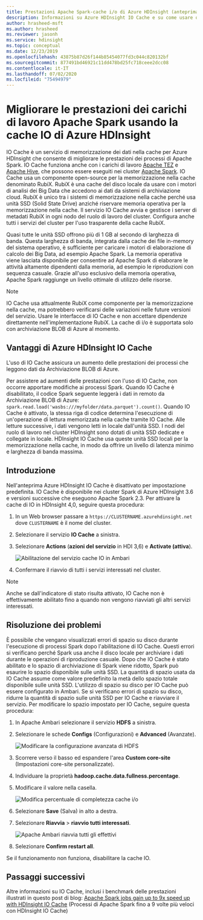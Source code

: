 ```yaml
---
title: Prestazioni Apache Spark-cache i/o di Azure HDInsight (anteprima)
description: Informazioni su Azure HDInsight IO Cache e su come usare questa funzionalità per migliorare le prestazioni di Apache Spark.
author: hrasheed-msft
ms.author: hrasheed
ms.reviewer: jasonh
ms.service: hdinsight
ms.topic: conceptual
ms.date: 12/23/2019
ms.openlocfilehash: 43875b87d26f144b85454077fd3c044c820132bf
ms.sourcegitcommit: 877491bd46921c11dd478bd25fc718ceee2dcc08
ms.contentlocale: it-IT
ms.lasthandoff: 07/02/2020
ms.locfileid: "75494979"
---
```

# <a name="improve-performance-of-apache-spark-workloads-using-azure-hdinsight-io-cache"></a>Migliorare le prestazioni dei carichi di lavoro Apache Spark usando la cache IO di Azure HDInsight

IO Cache è un servizio di memorizzazione dei dati nella cache per Azure HDInsight che consente di migliorare le prestazioni dei processi di Apache Spark. IO Cache funziona anche con i carichi di lavoro [Apache TEZ](https://tez.apache.org/) e [Apache Hive](https://hive.apache.org/), che possono essere eseguiti nei cluster [Apache Spark](https://spark.apache.org/). IO Cache usa un componente open-source per la memorizzazione nella cache denominato RubiX. RubiX è una cache del disco locale da usare con i motori di analisi dei Big Data che accedono ai dati da sistemi di archiviazione cloud. RubiX è unico tra i sistemi di memorizzazione nella cache perché usa unità SSD (Solid State Drive) anziché riservare memoria operativa per la memorizzazione nella cache. Il servizio IO Cache avvia e gestisce i server di metadati RubiX in ogni nodo del ruolo di lavoro del cluster. Configura anche tutti i servizi del cluster per l'uso trasparente della cache RubiX.

Quasi tutte le unità SSD offrono più di 1 GB al secondo di larghezza di banda. Questa larghezza di banda, integrata dalla cache dei file in-memory del sistema operativo, è sufficiente per caricare i motori di elaborazione di calcolo dei Big Data, ad esempio Apache Spark. La memoria operativa viene lasciata disponibile per consentire ad Apache Spark di elaborare le attività altamente dipendenti dalla memoria, ad esempio le riproduzioni con sequenza casuale. Grazie all'uso esclusivo della memoria operativa, Apache Spark raggiunge un livello ottimale di utilizzo delle risorse.  

> [!Note]  
> IO Cache usa attualmente RubiX come componente per la memorizzazione nella cache, ma potrebbero verificarsi delle variazioni nelle future versioni del servizio. Usare le interfacce di IO Cache e non accettare dipendenze direttamente nell'implementazione RubiX.
>La cache di i/o è supportata solo con archiviazione BLOB di Azure al momento.

## <a name="benefits-of-azure-hdinsight-io-cache"></a>Vantaggi di Azure HDInsight IO Cache

L'uso di IO Cache assicura un aumento delle prestazioni dei processi che leggono dati da Archiviazione BLOB di Azure.

Per assistere ad aumenti delle prestazioni con l'uso di IO Cache, non occorre apportare modifiche ai processi Spark. Quando IO Cache è disabilitato, il codice Spark seguente leggerà i dati in remoto da Archiviazione BLOB di Azure: `spark.read.load('wasbs:///myfolder/data.parquet').count()`. Quando IO Cache è attivato, la stessa riga di codice determina l'esecuzione di un'operazione di lettura memorizzata nella cache tramite IO Cache. Alle letture successive, i dati vengono letti in locale dall'unità SSD. I nodi del ruolo di lavoro nel cluster HDInsight sono dotati di unità SSD dedicate e collegate in locale. HDInsight IO Cache usa queste unità SSD locali per la memorizzazione nella cache, in modo da offrire un livello di latenza minimo e larghezza di banda massima.

## <a name="getting-started"></a>Introduzione

Nell'anteprima Azure HDInsight IO Cache è disattivato per impostazione predefinita. IO Cache è disponibile nei cluster Spark di Azure HDInsight 3.6 e versioni successive che eseguono Apache Spark 2.3.  Per attivare la cache di IO in HDInsight 4,0, seguire questa procedura:

1. In un Web browser passare a `https://CLUSTERNAME.azurehdinsight.net` dove `CLUSTERNAME` è il nome del cluster.

1. Selezionare il servizio **IO Cache** a sinistra.

1. Selezionare **Actions** (**azioni del servizio** in HDI 3,6) e **Activate (attiva**).

    ![Abilitazione del servizio cache IO in Ambari](./media/apache-spark-improve-performance-iocache/ambariui-enable-iocache.png "Abilitazione del servizio cache IO in Ambari")

1. Confermare il riavvio di tutti i servizi interessati nel cluster.

> [!NOTE]  
> Anche se dall'indicatore di stato risulta attivato, IO Cache non è effettivamente abilitato fino a quando non vengono riavviati gli altri servizi interessati.

## <a name="troubleshooting"></a>Risoluzione dei problemi
  
È possibile che vengano visualizzati errori di spazio su disco durante l'esecuzione di processi Spark dopo l'abilitazione di IO Cache. Questi errori si verificano perché Spark usa anche il disco locale per archiviare i dati durante le operazioni di riproduzione casuale. Dopo che IO Cache è stato abilitato e lo spazio di archiviazione di Spark viene ridotto, Spark può esaurire lo spazio disponibile sulle unità SSD. La quantità di spazio usata da IO Cache assume come valore predefinito la metà dello spazio totale disponibile sulle unità SSD. L'utilizzo di spazio su disco per IO Cache può essere configurato in Ambari. Se si verificano errori di spazio su disco, ridurre la quantità di spazio sulle unità SSD per IO Cache e riavviare il servizio. Per modificare lo spazio impostato per IO Cache, seguire questa procedura:

1. In Apache Ambari selezionare il servizio **HDFS** a sinistra.

1. Selezionare le schede **Configs** (Configurazioni) e **Advanced** (Avanzate).

    ![Modificare la configurazione avanzata di HDFS](./media/apache-spark-improve-performance-iocache/ambariui-hdfs-service-configs-advanced.png "Modificare la configurazione avanzata di HDFS")

1. Scorrere verso il basso ed espandere l'area **Custom core-site** (Impostazioni core-site personalizzate).

1. Individuare la proprietà **hadoop.cache.data.fullness.percentage**.

1. Modificare il valore nella casella.

    ![Modifica percentuale di completezza cache i/o](./media/apache-spark-improve-performance-iocache/ambariui-cache-data-fullness-percentage-property.png "Modifica percentuale di completezza cache i/o")

1. Selezionare **Save** (Salva) in alto a destra.

1. Selezionare **Riavvia**  >  **riavvio tutti interessati**.

    ![Apache Ambari riavvia tutti gli effettivi](./media/apache-spark-improve-performance-iocache/ambariui-restart-all-affected.png "Riavvia tutti gli interessati")

1. Selezionare **Confirm restart all**.

Se il funzionamento non funziona, disabilitare la cache IO.

## <a name="next-steps"></a>Passaggi successivi

Altre informazioni su IO Cache, inclusi i benchmark delle prestazioni illustrati in questo post di blog: [Apache Spark jobs gain up to 9x speed up with HDInsight IO Cache](https://azure.microsoft.com/blog/apache-spark-speedup-with-hdinsight-io-cache/) (Processi di Apache Spark fino a 9 volte più veloci con HDInsight IO Cache)
